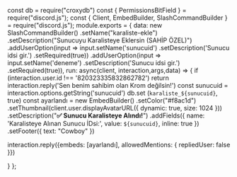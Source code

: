const db = require("croxydb")
const { PermissionsBitField } = require("discord.js");
const { Client, EmbedBuilder, SlashCommandBuilder } = require("discord.js");
  module.exports = {
    data: new SlashCommandBuilder()
      .setName("karaliste-ekle")
      .setDescription("Sunucuyu Karalisteye Eklersin (SAHİP ÖZEL)")
      .addUserOption(input => 
        input.setName('sunucuid')
        .setDescription('Sunucu idsi gir.')
        .setRequired(true))
        .addUserOption(input => 
          input.setName('deneme')
          .setDescription('Sunucu idsi gir.')
          .setRequired(true)),
run: async(client, interaction,args,data) => {
    if (interaction.user.id !== '820323335832862782') return interaction.reply('Sen benim sahibim olan Krom değilsin!')
    const sunucuid = interaction.options.getString('sunucuid')
    db.set (`karaliste_${sunucuid}`, true)
 const ayarlandı = new EmbedBuilder()
 .setColor("#f8ac1d")
.setThumbnail(client.user.displayAvatarURL({ dynamic: true, size: 1024 }))
.setDescription("**✅ Sunucu Karalisteye Alındı!**")
.addFields({ name: 'Karalisteye Alınan Sunucu İDsi:', value: `${sunucuid}`, inline: true })
   .setFooter({ text: "Cowboy" })

 interaction.reply({embeds: [ayarlandı], allowedMentions: { repliedUser: false }})

}
};
